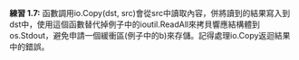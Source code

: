 **練習 1.7:** 函數調用io.Copy(dst, src)會從src中讀取內容，併將讀到的結果寫入到dst中，使用這個函數替代掉例子中的ioutil.ReadAll來拷貝響應結構體到os.Stdout，避免申請一個緩衝區(例子中的b)來存儲。記得處理io.Copy返迴結果中的錯誤。

